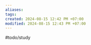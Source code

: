 ```yaml
---
aliases: 
tags: 
created: 2024-08-15 12:42 PM +07:00
modified: 2024-08-15 12:43 PM +07:00
---
```

#todo/study 